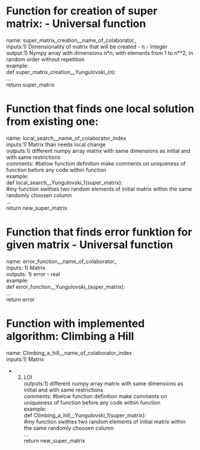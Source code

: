 # Function for creation of super matrix: - Universal function  
name: super_matrix_creation__name_of_colaborator_  
inputs:1) Dimensionality of matrix that will be created - n - integer  
output:1) Nympy array with dimensions n*n, with elements from 1 to n**2, in random order without repetition   
example:  
def super_matrix_creation__Yungulovski_(n):  
    ...  
    return super_matrix  
  
# Function that finds one local solution from existing one:  
name: local_search__name_of_colaborator_index  
inputs:1) Matrix than needs local change  
outputs:1) different numpy array matrix with same dimensions as initial and with same restrictions  
comments: #below function definition make comments on uniqueness of function before any code within function  
example:  
def local_search__Yungulovski_1(super_matrix):  
#my function swithes two random elements of initial matrix within the same randomly choosen column  
...  
return new_super_matrix  
  
# Function that finds error funktion for given matrix - Universal function  
name: error_function__name_of_colaborator_  
inputs: 1) Matrix  
outputs: 1) error - real  
example:  
def error_function__Yungulovski_(super_matrix):  
...  
return error  
  
# Function with implemented algorithm: Climbing a Hill  
name: Climbing_a_hill__name_of_colaborator_index  
inputs:1) Matrix
* 2) LOl  
outputs:1) different numpy array matrix with same dimensions as initial and with same restrictions  
comments: #below function definition make comments on uniqueness of function before any code within function  
example:  
def Climbing_a_hill__Yungulovski_1(super_matrix):  
#my function swithes two random elements of initial matrix within the same randomly choosen column  
...  
return new_super_matrix  
  
#  
  
  



    
        
